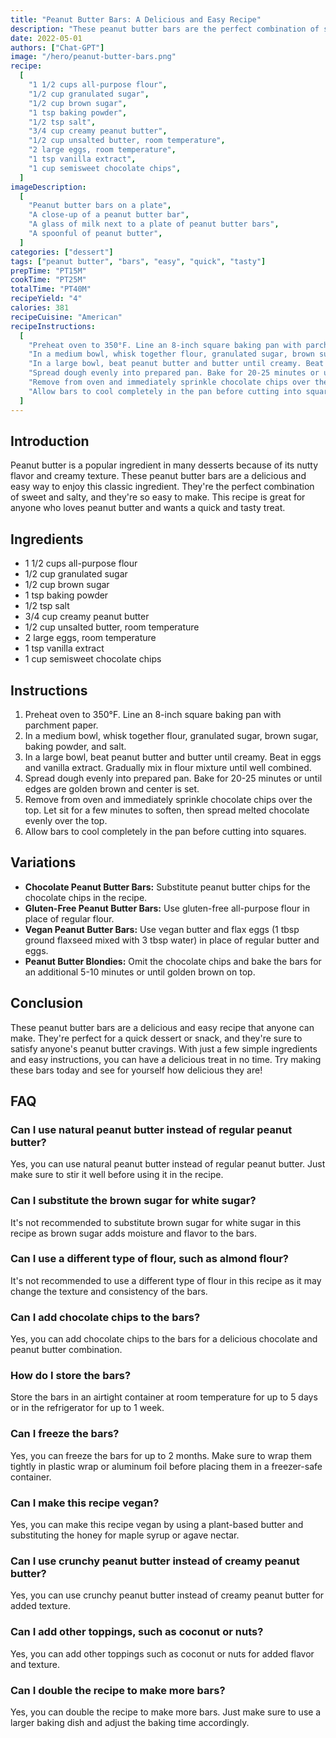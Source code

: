 ```yaml
---
title: "Peanut Butter Bars: A Delicious and Easy Recipe"
description: "These peanut butter bars are the perfect combination of sweet and salty, and they're so easy to make. This recipe is great for anyone who loves peanut butter and wants a quick and tasty treat."
date: 2022-05-01
authors: ["Chat-GPT"]
image: "/hero/peanut-butter-bars.png"
recipe:
  [
    "1 1/2 cups all-purpose flour",
    "1/2 cup granulated sugar",
    "1/2 cup brown sugar",
    "1 tsp baking powder",
    "1/2 tsp salt",
    "3/4 cup creamy peanut butter",
    "1/2 cup unsalted butter, room temperature",
    "2 large eggs, room temperature",
    "1 tsp vanilla extract",
    "1 cup semisweet chocolate chips",
  ]
imageDescription:
  [
    "Peanut butter bars on a plate",
    "A close-up of a peanut butter bar",
    "A glass of milk next to a plate of peanut butter bars",
    "A spoonful of peanut butter",
  ]
categories: ["dessert"]
tags: ["peanut butter", "bars", "easy", "quick", "tasty"]
prepTime: "PT15M"
cookTime: "PT25M"
totalTime: "PT40M"
recipeYield: "4"
calories: 381
recipeCuisine: "American"
recipeInstructions:
  [
    "Preheat oven to 350°F. Line an 8-inch square baking pan with parchment paper.",
    "In a medium bowl, whisk together flour, granulated sugar, brown sugar, baking powder, and salt.",
    "In a large bowl, beat peanut butter and butter until creamy. Beat in eggs and vanilla extract. Gradually mix in flour mixture until well combined.",
    "Spread dough evenly into prepared pan. Bake for 20-25 minutes or until edges are golden brown and center is set.",
    "Remove from oven and immediately sprinkle chocolate chips over the top. Let sit for a few minutes to soften, then spread melted chocolate evenly over the top.",
    "Allow bars to cool completely in the pan before cutting into squares.",
  ]
---
```


## Introduction

Peanut butter is a popular ingredient in many desserts because of its nutty flavor and creamy texture. These peanut butter bars are a delicious and easy way to enjoy this classic ingredient. They're the perfect combination of sweet and salty, and they're so easy to make. This recipe is great for anyone who loves peanut butter and wants a quick and tasty treat.

## Ingredients

- 1 1/2 cups all-purpose flour
- 1/2 cup granulated sugar
- 1/2 cup brown sugar
- 1 tsp baking powder
- 1/2 tsp salt
- 3/4 cup creamy peanut butter
- 1/2 cup unsalted butter, room temperature
- 2 large eggs, room temperature
- 1 tsp vanilla extract
- 1 cup semisweet chocolate chips

## Instructions

1. Preheat oven to 350°F. Line an 8-inch square baking pan with parchment paper.
2. In a medium bowl, whisk together flour, granulated sugar, brown sugar, baking powder, and salt.
3. In a large bowl, beat peanut butter and butter until creamy. Beat in eggs and vanilla extract. Gradually mix in flour mixture until well combined.
4. Spread dough evenly into prepared pan. Bake for 20-25 minutes or until edges are golden brown and center is set.
5. Remove from oven and immediately sprinkle chocolate chips over the top. Let sit for a few minutes to soften, then spread melted chocolate evenly over the top.
6. Allow bars to cool completely in the pan before cutting into squares.

## Variations

- **Chocolate Peanut Butter Bars:** Substitute peanut butter chips for the chocolate chips in the recipe.
- **Gluten-Free Peanut Butter Bars:** Use gluten-free all-purpose flour in place of regular flour.
- **Vegan Peanut Butter Bars:** Use vegan butter and flax eggs (1 tbsp ground flaxseed mixed with 3 tbsp water) in place of regular butter and eggs.
- **Peanut Butter Blondies:** Omit the chocolate chips and bake the bars for an additional 5-10 minutes or until golden brown on top.

## Conclusion

These peanut butter bars are a delicious and easy recipe that anyone can make. They're perfect for a quick dessert or snack, and they're sure to satisfy anyone's peanut butter cravings. With just a few simple ingredients and easy instructions, you can have a delicious treat in no time. Try making these bars today and see for yourself how delicious they are!

## FAQ

### Can I use natural peanut butter instead of regular peanut butter?

Yes, you can use natural peanut butter instead of regular peanut butter. Just make sure to stir it well before using it in the recipe.

### Can I substitute the brown sugar for white sugar?

It's not recommended to substitute brown sugar for white sugar in this recipe as brown sugar adds moisture and flavor to the bars.

### Can I use a different type of flour, such as almond flour?

It's not recommended to use a different type of flour in this recipe as it may change the texture and consistency of the bars.

### Can I add chocolate chips to the bars?

Yes, you can add chocolate chips to the bars for a delicious chocolate and peanut butter combination.

### How do I store the bars?

Store the bars in an airtight container at room temperature for up to 5 days or in the refrigerator for up to 1 week.

### Can I freeze the bars?

Yes, you can freeze the bars for up to 2 months. Make sure to wrap them tightly in plastic wrap or aluminum foil before placing them in a freezer-safe container.

### Can I make this recipe vegan?

Yes, you can make this recipe vegan by using a plant-based butter and substituting the honey for maple syrup or agave nectar.

### Can I use crunchy peanut butter instead of creamy peanut butter?

Yes, you can use crunchy peanut butter instead of creamy peanut butter for added texture.

### Can I add other toppings, such as coconut or nuts?

Yes, you can add other toppings such as coconut or nuts for added flavor and texture.

### Can I double the recipe to make more bars?

Yes, you can double the recipe to make more bars. Just make sure to use a larger baking dish and adjust the baking time accordingly.

